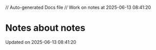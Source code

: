// Auto-generated Docs file
// Work on notes at 2025-06-13 08:41:20
# Notes about notes
Updated on 2025-06-13 08:41:20
